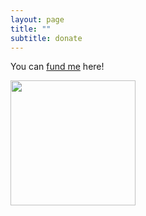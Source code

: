 ```yaml
---
layout: page
title: ""
subtitle: donate
---
```


You can [fund me](https://www.paypal.me/miadawson) here!


<img src= "https://media.giphy.com/media/3o7bu2s4p3ydnZ1WVy/giphy.gif" width="200" height="200" />
